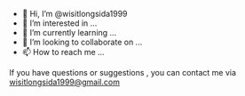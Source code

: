 - 👋 Hi, I’m @wisitlongsida1999
- 👀 I’m interested in ...
- 🌱 I’m currently learning ...
- 💞️ I’m looking to collaborate on ...
- 📫 How to reach me ...




If you have questions or suggestions , you can contact me via wisitlongsida1999@gmail.com
